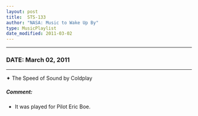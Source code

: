 ```yaml
---
layout: post
title:  STS-133
author: "NASA: Music to Wake Up By"
type: MusicPlaylist
date_modified: 2011-03-02
---
```


----
### DATE: March 02, 2011
----
✦ The Speed of Sound by Coldplay

##### Comment:
* It was played for Pilot Eric Boe.
